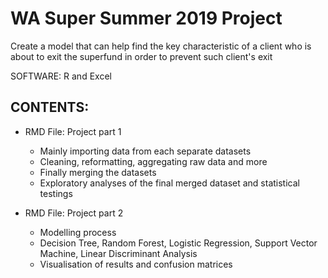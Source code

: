 # WA Super Summer 2019 Project
Create a model that can help find the key characteristic of a client who is about to exit the superfund in order to prevent such client's exit

SOFTWARE: R and Excel

## CONTENTS:
- RMD File: Project part 1
    - Mainly importing data from each separate datasets
    - Cleaning, reformatting, aggregating raw data and more
    - Finally merging the datasets
    - Exploratory analyses of the final merged dataset and statistical testings
  
- RMD File: Project part 2
    - Modelling process
    - Decision Tree, Random Forest, Logistic Regression, Support Vector Machine, Linear Discriminant Analysis
    - Visualisation of results and confusion matrices


